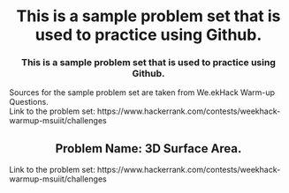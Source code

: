 <div align="center">
  <h1>
    This is a sample problem set that is used to practice using Github.
  </h1>
</div>

<div align="center">
  <h3>
    This is a sample problem set that is used to practice using Github.
  </h3>
  
</div>

<div align="left">
  <p>
  Sources for the sample problem set are taken from We.ekHack Warm-up Questions.<br>
  Link to the problem set: https://www.hackerrank.com/contests/weekhack-warmup-msuiit/challenges
  </p>
</div>

<div align="center">
  <h2>
    Problem Name: 3D Surface Area.
  </h2>
</div>

<div align="left">
  <p>
  Link to the problem set: https://www.hackerrank.com/contests/weekhack-warmup-msuiit/challenges
  </p>
</div>
